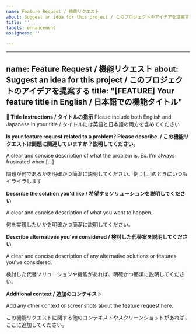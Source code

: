 ```yaml
---
name: Feature Request / 機能リクエスト
about: Suggest an idea for this project / このプロジェクトのアイデアを提案する
title: ''
labels: enhancement
assignees: ''

---
```


---
name: Feature Request / 機能リクエスト
about: Suggest an idea for this project / このプロジェクトのアイデアを提案する
title: "[FEATURE] Your feature title in English / 日本語での機能タイトル"
---

**📝 Title Instructions / タイトルの指示**
Please include both English and Japanese in your title / タイトルには英語と日本語の両方を含めてください

**Is your feature request related to a problem? Please describe. / この機能リクエストは問題に関連していますか？説明してください。**
<!-- English / 英語 -->
A clear and concise description of what the problem is. Ex. I'm always frustrated when [...]

<!-- Japanese / 日本語 -->
問題が何であるかを明確かつ簡潔に説明してください。例：[...]のときにいつもイライラします

**Describe the solution you'd like / 希望するソリューションを説明してください**
<!-- English / 英語 -->
A clear and concise description of what you want to happen.

<!-- Japanese / 日本語 -->
何を実現したいかを明確かつ簡潔に説明してください。

**Describe alternatives you've considered / 検討した代替案を説明してください**
<!-- English / 英語 -->
A clear and concise description of any alternative solutions or features you've considered.

<!-- Japanese / 日本語 -->
検討した代替ソリューションや機能があれば、明確かつ簡潔に説明してください。

**Additional context / 追加のコンテキスト**
<!-- English / 英語 -->
Add any other context or screenshots about the feature request here.

<!-- Japanese / 日本語 -->
この機能リクエストに関する他のコンテキストやスクリーンショットがあれば、ここに追加してください。
